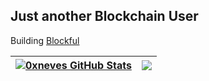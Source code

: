 <h2> Just another Blockchain User</h2>
  
Building [Blockful](https://github.com/blockful-io)
  
|<a href="https://github.com/anuraghazra/github-readme-stats"><img align="center" src="https://github-readme-stats.vercel.app/api?username=0xneves&include_all_commits=true&count_private=true&show_icons=true&theme=ambient_gradient&hide_border=true" alt="0xneves GitHub Stats" /></a>| <a href="https://github.com/anuraghazra/github-readme-stats"> <img align="center" src="https://github-readme-stats.vercel.app/api/top-langs/?username=0xneves&layout=compact&theme=ambient_gradient&langs_count=2&hide_border=true" /> </a>|
| -- | -- |
